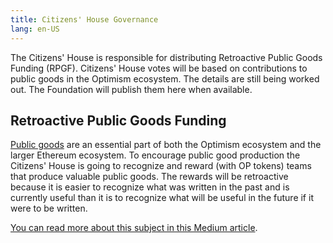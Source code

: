 ```yaml
---
title: Citizens' House Governance
lang: en-US
---
```


The Citizens' House is responsible for distributing Retroactive Public Goods Funding (RPGF). 
Citizens' House votes will be based on contributions to public goods in the Optimism ecosystem.
The details are still being worked out. 
The Foundation will publish them here when available.

## Retroactive Public Goods Funding

[Public goods](https://help.optimism.io/hc/en-us/articles/5608921918875-What-are-public-goods-) are an essential part of both the Optimism ecosystem and the larger Ethereum ecosystem.
To encourage public good production the Citizens' House is going to recognize and reward (with OP tokens) teams that produce valuable public goods. 
The rewards will be retroactive because it is easier to recognize what was written in the past and is currently useful than it is to recognize what will be useful in the future if it were to be written.

[You can read more about this subject in this Medium article](https://medium.com/ethereum-optimism/retroactive-public-goods-funding-33c9b7d00f0c).